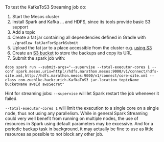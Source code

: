 To test the KafkaToS3 Streaming job do:

1. Start the Mesos cluster
2. Install Spark and Kafka ... and HDFS, since its tools provide basic S3 support
3. Add a topic
4. Create a fat jar containing all dependencies defined in Gradle with `./gradlew fatJarForSparkSubmit`
5. Upload the fat jar to a place accessible from the cluster e.g. [using S3](https://github.com/Zuehlke/hackzurich-sensordataanalysis/blob/master/S3ForSparkSubmit.md)
6. Create an [S3 bucket](https://console.aws.amazon.com/s3/home?region=us-west-1#) to store the backups and copy its URL 
6. Submit the spark job with:

`dcos spark run --submit-args="--supervise --total-executor-cores 1 --conf spark.mesos.uris=http://hdfs.marathon.mesos:9000/v1/connect/hdfs-site.xml,http://hdfs.marathon.mesos:9000/v1/connect/core-site.xml --class com.zuehlke.hackzurich.KafkaToS3 jar-location topicName bucketName awsId awsSecret"`

Hint for streaming jobs: 
`--supervise` will let Spark restart the job whenever it failed.

`--total-executor-cores 1` will limit the execution to a single core on a single node, thus not using any parallelism. 
While in general Spark Streaming could very well benefit from running on multiple nodes, the use of resources in Spark using default parameters may be excessive. 
And for a periodic backup task in background, it may actually be fine to use as little resources as possible to not block any other job.